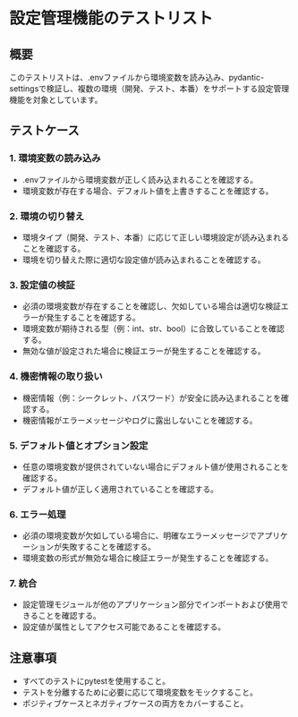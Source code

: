 # 設定管理機能のテストリスト

## 概要
このテストリストは、.envファイルから環境変数を読み込み、pydantic-settingsで検証し、複数の環境（開発、テスト、本番）をサポートする設定管理機能を対象としています。

## テストケース

### 1. 環境変数の読み込み
- .envファイルから環境変数が正しく読み込まれることを確認する。
- 環境変数が存在する場合、デフォルト値を上書きすることを確認する。

### 2. 環境の切り替え
- 環境タイプ（開発、テスト、本番）に応じて正しい環境設定が読み込まれることを確認する。
- 環境を切り替えた際に適切な設定値が読み込まれることを確認する。

### 3. 設定値の検証
- 必須の環境変数が存在することを確認し、欠如している場合は適切な検証エラーが発生することを確認する。
- 環境変数が期待される型（例：int、str、bool）に合致していることを確認する。
- 無効な値が設定された場合に検証エラーが発生することを確認する。

### 4. 機密情報の取り扱い
- 機密情報（例：シークレット、パスワード）が安全に読み込まれることを確認する。
- 機密情報がエラーメッセージやログに露出しないことを確認する。

### 5. デフォルト値とオプション設定
- 任意の環境変数が提供されていない場合にデフォルト値が使用されることを確認する。
- デフォルト値が正しく適用されていることを確認する。

### 6. エラー処理
- 必須の環境変数が欠如している場合に、明確なエラーメッセージでアプリケーションが失敗することを確認する。
- 環境変数の形式が無効な場合に検証エラーが発生することを確認する。

### 7. 統合
- 設定管理モジュールが他のアプリケーション部分でインポートおよび使用できることを確認する。
- 設定値が属性としてアクセス可能であることを確認する。

## 注意事項
- すべてのテストにpytestを使用すること。
- テストを分離するために必要に応じて環境変数をモックすること。
- ポジティブケースとネガティブケースの両方をカバーすること。
